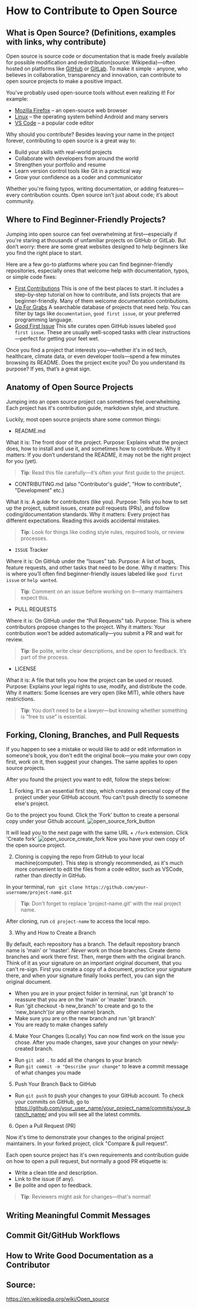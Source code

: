 # How to Contribute to Open Source

## What is Open Source? (Definitions, examples with links, why contribute)

Open source is source code or documentation that is made freely available for possible modification and redistribution(source: Wikipedia)—often hosted on platforms like [GitHub](https://github.com/) or [GitLab](https://about.gitlab.com/). To make it simple - anyone, who believes in collaboration, transparency and innovation, can contribute to open source projects to make a positive impact.

You've probably used open-source tools without even realizing it! For example:
- [Mozilla Firefox](https://github.com/mozilla-firefox/firefox) – an open-source web browser
- [Linux](https://github.com/torvalds/linux) – the operating system behind Android and many servers
- [VS Code](https://github.com/microsoft/vscode) – a popular code editor

Why should you contribute?
Besides leaving your name in the project forever, contributing to open source is a great way to:
- Build your skills with real-world projects
- Collaborate with developers from around the world
- Strengthen your portfolio and resume
- Learn version control tools like Git in a practical way
- Grow your confidence as a coder and communicator

Whether you're fixing typos, writing documentation, or adding features—every contribution counts. Open source isn’t just about code; it’s about community.

## Where to Find Beginner-Friendly Projects?

Jumping into open source can feel overwhelming at first—especially if you're staring at thousands of unfamiliar projects on GitHub or GitLab. But don’t worry: there are some great websites designed to help beginners like you find the right place to start.

Here are a few go-to platforms where you can find beginner-friendly repositories, especially ones that welcome help with documentation, typos, or simple code fixes:
- [First Contributions](https://firstcontributions.github.io/)
This is one of the best places to start. It includes a step-by-step tutorial on how to contribute, and lists projects that are beginner-friendly. Many of them welcome documentation contributions.
- [Up For Grabs](https://up-for-grabs.net/)
A searchable database of projects that need help. You can filter by tags like `documentation`, `good first issue`, or your preferred programming language.
- [Good First Issue](https://goodfirstissue.dev/)
This site curates open GitHub issues labeled `good first issue`. These are usually well-scoped tasks with clear instructions—perfect for getting your feet wet.

Once you find a project that interests you—whether it's in ed tech, healthcare, climate data, or even developer tools—spend a few minutes browsing its README. Does the project excite you? Do you understand its purpose? If yes, that’s a great sign.

## Anatomy of Open Source Projects

Jumping into an open source project can sometimes feel overwhelming. Each project has it's contribution guide, markdown style, and structure.

Luckily, most open source projects share some common things:
- README.md

What it is: The front door of the project.
Purpose: Explains what the project does, how to install and use it, and sometimes how to contribute.
Why it matters: If you don’t understand the README, it may not be the right project for you (yet).
> **Tip**: Read this file carefully—it’s often your first guide to the project.

- CONTRIBUTING.md (also "Contributor's guide", "How to contribute", "Development" etc.)

What it is: A guide for contributors (like you).
Purpose: Tells you how to set up the project, submit issues, create pull requests (PRs), and follow coding/documentation standards.
Why it matters: Every project has different expectations. Reading this avoids accidental mistakes.
> **Tip**: Look for things like coding style rules, required tools, or review processes.

- `ISSUE` Tracker

Where it is: On GitHub under the “Issues” tab.
Purpose: A list of bugs, feature requests, and other tasks that need to be done.
Why it matters: This is where you’ll often find beginner-friendly issues labeled like `good first issue` or `help wanted`.
> **Tip**: Comment on an issue before working on it—many maintainers expect this.

- PULL REQUESTS

Where it is: On GitHub under the “Pull Requests” tab.
Purpose: This is where contributors propose changes to the project.
Why it matters: Your contribution won’t be added automatically—you submit a PR and wait for review.
> **Tip**: Be polite, write clear descriptions, and be open to feedback. It’s part of the process.

- LICENSE

What it is: A file that tells you how the project can be used or reused.
Purpose: Explains your legal rights to use, modify, and distribute the code.
Why it matters: Some licenses are very open (like MIT), while others have restrictions.
> **Tip**: You don’t need to be a lawyer—but knowing whether something is “free to use” is essential.

## Forking, Cloning, Branches, and Pull Requests

If you happen to see a mistake or would like to add or edit information in someone's book, you don't edit the original book—you make your own copy first, work on it, then suggest your changes. The same applies to open source projects.

After you found the project you want to edit, follow the steps below:

1) Forking. It's an essential first step, which creates a personal copy of the project under your GitHub account. You can't push directly to someone else's project.

Go to the project you found. Click the 'Fork' button to create a personal copy under your Github account.
![open_source_fork_button](./media/open_source_fork.png)

It will lead you to the next page with the same URL + `/fork` extension. Click 'Create fork'
![open_source_create_fork](./media/open_source_create_fork.png)
Now you have your own copy of the open source project.

2) Cloning is copying the repo from GitHub to your local machine(computer). This step is strongly recommended, as it's much more convenient to edit the files from a code editor, such as VSCode, rather than directly in GitHub.

In your terminal, run ` git clone https://github.com/your-username/project-name.git`
> **Tip**: Don't forget to replace 'project-name.git' with the real project name.

After cloning, run `cd project-name` to access the local repo.

3) Why and How to Create a Branch

By default, each repository has a branch. The default repository branch name is 'main' or 'master'. *Never* work on those branches. Create demo branches and work there first. Then, merge them with the original branch.
Think of it as your signature on an important original document, that you can't re-sign. First you create a copy of a document, practice your signature there, and when your signature finally looks perfect, you can sign the original document.

- When you are in your project folder in terminal, run 'git branch' to reassure that you are on the 'main' or 'master' branch.
- Run 'git checkout -b new_branch' to create and go to the 'new_branch'(or any other name) branch.
- Make sure you are on the new branch and run 'git branch'
- You are ready to make changes safely

4) Make Your Changes (Locally)
You can now find work on the issue you chose. After you made changes, save your changes on your newly-created branch.
- Run `git add .` to add all the changes to your branch
- Run `git commit -m "Describe your change"` to leave a commit message of what changes you made

5) Push Your Branch Back to GitHub
- Run `git push` to push your changes to your GitHub account.
To check your commits on GitHub, go to https://github.com/your_user_name/your_project_name/commits/your_branch_name/ and you will see all the latest commits.

6) Open a Pull Request (PR)

Now it's time to demonstrate your changes to the original project maintainers. In your forked project, click "Compare & pull request".

Each open source project has it's own requirements and contribution guide on how to open a pull request, but normally a good PR etiquette is:
- Write a clean title and description.
- Link to the issue (if any).
- Be polite and open to feedback.
> **Tip**: Reviewers might ask for changes—that's normal!

## Writing Meaningful Commit Messages
## Commit Git/GitHub Workflows
## How to Write Good Documentation as a Contributor

## Source:
https://en.wikipedia.org/wiki/Open_source